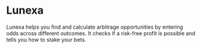 # Lunexa
Lunexa helps you find and calculate arbitrage opportunities by entering odds across different outcomes. It checks if a risk-free profit is possible and tells you how to stake your bets.
